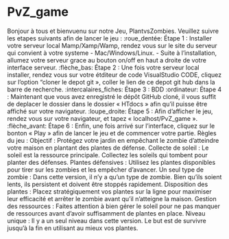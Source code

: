 # PvZ_game

Bonjour à tous et bienvuenu sur notre Jeu, PlantvsZombies.
Veuillez suivre les etapes suivants afin de lancer le jeu :
:roue_dentée: Étape 1 : Installer votre serveur local Mamp/Xamp/Wamp, rendez vous sur le site du serveur qui convient à votre systeme - Mac/Windows/Linux. - Suite à l’installation, allumez votre serveur grace au bouton on/off en haut a droite de votre interface serveur.
:flèche_bas: Étape 2 : Une fois votre serveur local installer, rendez vous sur votre étditeur de code VisualStudio CODE, cliquez sur l’option “cloner le depot git », coller le lien de ce depot git hub dans la barre de recherche.
:intercalaires_fiches: Étape 3 : BDD
:ordinateur: Étape 4 : Maintenant que vous avez enregistré le dépôt GitHub cloné, il vous suffit de deplacer le dossier dans le dossier « HTdocs » afin qu’il puisse être affiché sur votre navigateur.
:loupe_droite: Étape 5 : Afin d’afficher le jeu, rendez vous sur votre navigateur, et tapez « localhost/PvZ_game ».
:flèche_avant: Étape 6 : Enfin, une fois arrivé sur l’interface, cliquez sur le bonton « Play » afin de lancer le jeu et de commencer votre partie.
Règles du jeu :
Objectif : Protégez votre jardin en empêchant le zombie d’atteindre votre maison en plantant des plantes de défense.
Collecte de soleil : Le soleil est la ressource principale. Collectez les soleils qui tombent pour planter des défenses.
Plantes défensives : Utilisez les plantes disponibles pour tirer sur les zombies et les empêcher d’avancer.
Un seul type de zombie : Dans cette version, il n’y a qu’un type de zombie. Bien qu’ils soient lents, ils persistent et doivent être stoppés rapidement.
Disposition des plantes : Placez stratégiquement vos plantes sur la ligne pour maximiser leur efficacité et arrêter le zombie avant qu’il n’atteigne la maison.
Gestion des ressources : Faites attention à bien gérer le soleil pour ne pas manquer de ressources avant d’avoir suffisamment de plantes en place.
Niveau unique : Il y a un seul niveau dans cette version. Le but est de survivre jusqu’à la fin en utilisant au mieux vos plantes.
